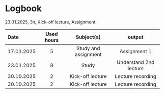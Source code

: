 # Logbook

23.01.2025, 3h, Kick-off lecture, Assignment

| Date  | Used hours | Subject(s) |  output |
| :---         |     :---:      |     :---:      |     :---:      |
| 17.01.2025 | 5 | Study and assignment  | Assignment 1  |
| 23.01.2025 | 8 | Study  | Understand 2nd lecture  |
| 30.10.2025 | 2 | Kick-off lecture  | Lecture recording  |
| 30.10.2025 | 2 | Kick-off lecture  | Lecture recording  |

